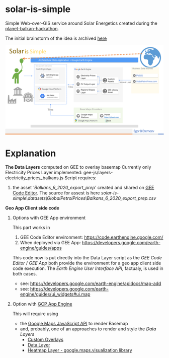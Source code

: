 # solar-is-simple
Simple Web-over-GIS service around Solar Energetics created during the [planet-balkan-hackathon](https://github.com/serbiancaseforspace/planet-balkan-hackathon).

The initial brainstorm of the idea is archived [here](https://github.com/serbiancaseforspace/planet-balkan-hackathon/issues/5)

![Building Blocks diagram](https://raw.githubusercontent.com/EgorBEremeev/solar-is-simple/main/doc/SiS%20-%20MVP1%20-%20Architecture.png "Building Blocks diagram")

# Explanation
**The Data Layers** computed on GEE to overlay basemap
Currently only Electricity Prices Layer implemented: gee-js/layers-electricity_prices_balkans.js
Script requires: 
1. the asset _'Balkans_6_2020_export_prep'_ created and shared on [GEE Code Editor](https://code.earthengine.google.com/). The source for assest is here _solar-is-simple\datasets\GlobalPetrolPrices\Balkans_6_2020_export_prep.csv_
      
**Geo App Client side code**

1. Options with GEE App environment

   This part works in

    1. GEE Code Editor environment: https://code.earthengine.google.com/ 
    2. When deployed via GEE App: https://developers.google.com/earth-engine/guides/apps

   This code now is put directly into the Data Layer script as the _GEE Code Editor_ / _GEE App_ both provide the environment for a geo app client side code execution.
   The _Earth Engine User Interface API_, factualy, is used in both cases.
    - see: https://developers.google.com/earth-engine/apidocs/map-add 
    - see: https://developers.google.com/earth-engine/guides/ui_widgets#ui.map
    
2. Option with [GCP App Engine](https://developers.google.com/earth-engine/guides/apps)

   This will require using
  
   - the [Google Maps JavaScript API](https://developers.google.com/maps/documentation/javascript/overview) to render Basemap 
   - and, probably, one of an approaches to render and style the _Data Layers_	  
       - [Custom Overlays](https://developers.google.com/maps/documentation/javascript/customoverlays)
       - [Data Layer](https://developers.google.com/maps/documentation/javascript/datalayer)
       - [Heatmap Layer - google.maps.visualization library](https://developers.google.com/maps/documentation/javascript/heatmaplayer)
